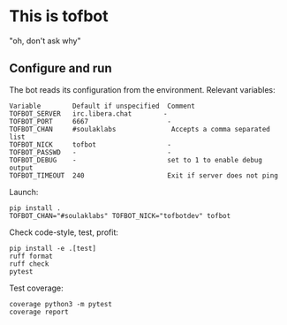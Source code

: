 This is tofbot
==============

"oh, don't ask why"

Configure and run
-----------------

The bot reads its configuration from the environment. Relevant variables:

    Variable        Default if unspecified  Comment
    TOFBOT_SERVER   irc.libera.chat        -
    TOFBOT_PORT     6667                    -
    TOFBOT_CHAN     #soulaklabs              Accepts a comma separated list
    TOFBOT_NICK     tofbot                  -
    TOFBOT_PASSWD   -                       -
    TOFBOT_DEBUG    -                       set to 1 to enable debug output
    TOFBOT_TIMEOUT  240                     Exit if server does not ping

Launch:

    pip install .
    TOFBOT_CHAN="#soulaklabs" TOFBOT_NICK="tofbotdev" tofbot


Check code-style, test, profit:

    pip install -e .[test]
    ruff format
    ruff check
    pytest

Test coverage:

    coverage python3 -m pytest
    coverage report
